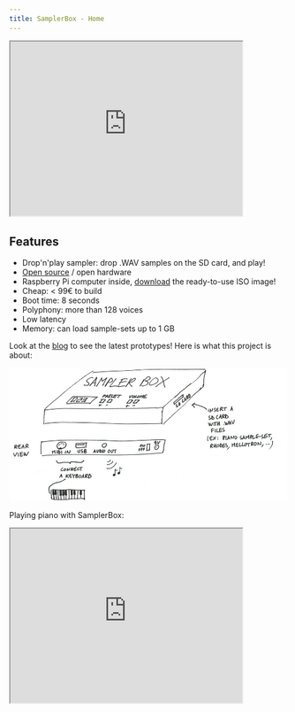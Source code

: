 ```yaml
---
title: SamplerBox - Home
---
```

<iframe width="420" height="315"
src="https://www.youtube.com/embed/yz7GZ8YOjTw">
</iframe> 

## Features

* Drop'n'play sampler: drop .WAV samples on the SD card, and play!
* [Open source](http://github.com/josephernest/SamplerBox) / open hardware
* Raspberry Pi computer inside, [download](http://www.samplerbox.org/makeitsoftware)
  the ready-to-use ISO image!
* Cheap: < 99€ to build
* Boot time: 8 seconds
* Polyphony: more than 128 voices
* Low latency
* Memory: can load sample-sets up to 1 GB

Look at the [blog](http://www.samplerbox.org/blog) to see the latest prototypes!
Here is what this project is about:

![samplerbox.jpg](samplerbox.jpg)

Playing piano with SamplerBox:

<iframe width="420" height="315"
src="https://www.youtube.com/embed/CDJ87UMOsE8">
</iframe> 
